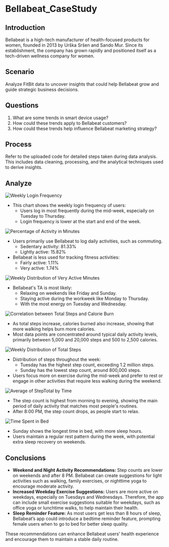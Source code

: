 # Bellabeat_CaseStudy

## Introduction
Bellabeat is a high-tech manufacturer of health-focused products for women, founded in 2013 by Urška Sršen and Sando Mur. Since its establishment, the company has grown rapidly and positioned itself as a tech-driven wellness company for women.

## Scenario
Analyze FitBit data to uncover insights that could help Bellabeat grow and guide strategic business decisions.

## Questions
1. What are some trends in smart device usage? 
2. How could these trends apply to Bellabeat customers? 
3. How could these trends help influence Bellabeat marketing strategy?

## Process
Refer to the uploaded code for detailed steps taken during data analysis. This includes data cleaning, processing, and the analytical techniques used to derive insights.

## Analyze
![Weekly Login Frequency](https://github.com/jiatongoo/Bellabeat_CaseStudy/blob/main/IMG/Weekly%20Login%20Frequency.jpg)
- This chart shows the weekly login frequency of users:
  - Users log in most frequently during the mid-week, especially on Tuesday to Thursday.
  - Login frequency is lower at the start and end of the week.

![Percentage of Activity in Minutes](https://github.com/jiatongoo/Bellabeat_CaseStudy/blob/main/IMG/Percentage%20of%20Activity%20in%20Minutes.jpg)
- Users primarily use Bellabeat to log daily activities, such as commuting.
  - Sedentary activity: 81.33%
  - Lightly active: 15.82%
- Bellabeat is less used for tracking fitness activities:
  - Fairly active: 1.11%
  - Very active: 1.74%

![Weekly Distribution of Very Active Minutes](https://github.com/jiatongoo/Bellabeat_CaseStudy/blob/main/IMG/Weekly%20Distribution%20of%20Very%20Active%20Minutes.jpg)
- Bellabeat's TA is most likely:
  - Relaxing on weekends like Friday and Sunday.
  - Staying active during the workweek like Monday to Thursday.
  - With the most energy on Tuesday and Wednesday.

![Correlation between Total Steps and Calorie Burn](https://github.com/jiatongoo/Bellabeat_CaseStudy/blob/main/IMG/Correlation%20between%20Total%20Steps%20and%20Calorie%20Burn.jpg)
- As total steps increase, calories burned also increase, showing that more walking helps burn more calories.
- Most data points are concentrated around typical daily activity levels, primarily between 5,000 and 20,000 steps and 500 to 2,500 calories.

![Weekly Distribution of Total Steps](https://github.com/jiatongoo/Bellabeat_CaseStudy/blob/main/IMG/Weekly%20Distribution%20of%20Total%20Steps.jpg)
- Distribution of steps throughout the week:
  - Tuesday has the highest step count, exceeding 1.2 million steps.
  - Sunday has the lowest step count, around 800,000 steps.
- Users focus more on exercise during the mid-week and prefer to rest or engage in other activities that require less walking during the weekend.

![Average of StepTotal by Time](https://github.com/jiatongoo/Bellabeat_CaseStudy/blob/main/IMG/Average%20of%20StepTotal%20by%20Time.jpg)
- The step count is highest from morning to evening, showing the main period of daily activity that matches most people's routines.
- After 8:00 PM, the step count drops, as people start to relax.

![Time Spent in Bed](https://github.com/jiatongoo/Bellabeat_CaseStudy/blob/main/IMG/Time%20Spent%20in%20Bed.jpg)
- Sunday shows the longest time in bed, with more sleep hours.
- Users maintain a regular rest pattern during the week, with potential extra sleep recovery on weekends.

## Conclusions
- **Weekend and Night Activity Recommendations:** Step counts are lower on weekends and after 8 PM. Bellabeat can create suggestions for light activities such as walking, family exercises, or nighttime yoga to encourage moderate activity.
- **Increased Weekday Exercise Suggestions:** Users are more active on weekdays, especially on Tuesdays and Wednesdays. Therefore, the app can include small exercise suggestions suitable for weekdays, such as office yoga or lunchtime walks, to help maintain their health.
- **Sleep Reminder Feature:** As most users get less than 8 hours of sleep, Bellabeat’s app could introduce a bedtime reminder feature, prompting female users when to go to bed for better sleep quality.

These recommendations can enhance Bellabeat users' health experience and encourage them to maintain a stable daily routine.

